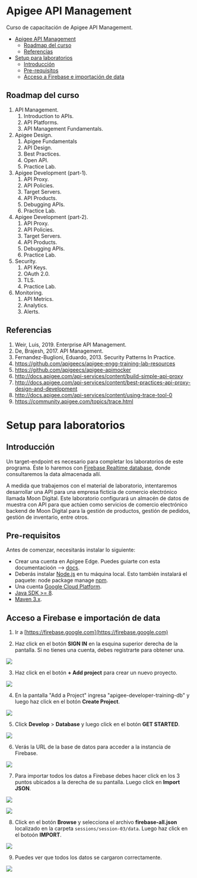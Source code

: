 # Apigee API Management
Curso de capacitación de Apigee API Management.

- [Apigee API Management](#apigee-api-management)
  - [Roadmap del curso](#roadmap-del-curso)
  - [Referencias](#referencias)
- [Setup para laboratorios](#setup-para-laboratorios)
  - [Introducción](#introducción)
  - [Pre-requisitos](#pre-requisitos)
  - [Acceso a Firebase e importación de data](#acceso-a-firebase-e-importación-de-data)

## Roadmap del curso

1. API Management.
    1. Introduction to APIs.
    2. API Platforms.
    3. API Management Fundamentals.
2. Apigee Design.
    1. Apigee Fundamentals 
    2. API Design.
    3. Best Practices.
    4. Open API.
    5. Practice Lab.
3. Apigee Development (part-1). 
    1. API Proxy.
    2. API Policies.
    3. Target Servers. 
    4. API Products. 
    5. Debugging APIs. 
    6. Practice Lab.
4. Apigee Development (part-2). 
    1. API Proxy.
    2. API Policies.
    3. Target Servers. 
    4. API Products. 
    5. Debugging APIs. 
    6. Practice Lab.
5. Security.
    1. API Keys. 
    2. OAuth 2.0. 
    3. TLS.
    4. Practice Lab.
6. Monitoring.
    1. API Metrics. 
    2. Analytics. 
    3. Alerts.

## Referencias

1. Weir, Luis, 2019. Enterprise API Management.
2. De, Brajesh, 2017. API Management.
3. Fernandez-Buglioni, Eduardo, 2013. Security Patterns In Practice.
4. https://github.com/apigeecs/apigee-engg-training-lab-resources
5. https://github.com/apigeecs/apigee-apimocker
6. http://docs.apigee.com/api-services/content/build-simple-api-proxy
7. http://docs.apigee.com/api-services/content/best-practices-api-proxy-design-and-development
8. http://docs.apigee.com/api-services/content/using-trace-tool-0
9. https://community.apigee.com/topics/trace.html

# Setup para laboratorios

## Introducción
Un target-endpoint es necesario para completar los laboratorios de este programa. Éste lo haremos con [Firebase Realtime database](https://firebase.google.com/docs/database/), donde consultaremos la data almacenada allí.

A medida que trabajemos con el material de laboratorio, intentaremos desarrollar una API para una empresa ficticia de comercio electrónico llamada Moon Digital. Este laboratorio configurará un almacén de datos de muestra con API para que actúen como servicios de comercio electrónico backend de Moon Digital para la gestión de productos, gestión de pedidos, gestión de inventario, entre otros.

## Pre-requisitos
Antes de comenzar, necesitarás instalar lo siguiente:
- Crear una cuenta en Apigee Edge. Puedes guiarte con esta documentacioón --> [docs](http://docs.apigee.com/api-services/content/creating-apigee-edge-account).
- Deberás instalar [Node.js](https://nodejs.org/en/download/) en tu máquina local. Esto también instalará el paquete: node package manage [npm](https://www.npmjs.com/).
- Una cuenta [Google Cloud Platform](https://accounts.google.com/signin/v2/identifier?service=cloudconsole&passive=1209600&osid=1&continue=https%3A%2F%2Fconsole.cloud.google.com%2Ffreetrial%3F_ga%3D2.45407329.414976149.1517252141-1035065838.1517252141%26ref%3Dhttps%3A%2F%2Fcloud.google.com%2F&followup=https%3A%2F%2Fconsole.cloud.google.com%2Ffreetrial%3F_ga%3D2.45407329.414976149.1517252141-1035065838.1517252141%26ref%3Dhttps%3A%2F%2Fcloud.google.com%2F&flowName=GlifWebSignIn&flowEntry=ServiceLogin).    
- [Java SDK >= 8](http://www.oracle.com/technetwork/java/javase/downloads/index.html).
- [Maven 3.x](https://maven.apache.org/).

## Acceso a Firebase e importación de data

1. Ir a [https://firebase.google.com](https://firebase.google.com)

2. Haz click en el botón **SIGN IN** en la esquina superior derecha de la pantalla. Si no tienes una cuenta, debes registrarte para obtener una.

![](./media/firebase-signin.png)

3. Haz click en el botón **+ Add project** para crear un nuevo proyecto.

![](./media/firebase-console.png)


4. En la pantalla "Add a Project" ingresa "apigee-developer-training-db" y luego haz click en el botón **Create Project**.

![](./media/firebase-add-project-page.png)

5. Click **Develop** > **Database** y luego click en el botón **GET STARTED**.

![](./media/firebase-home2.png)

6. Verás la URL de la base de datos para acceder a la instancia de Firebase.

![](./media/firebase-db-console2.png)

7. Para importar todos los datos a Firebase debes hacer click en los 3 puntos ubicados a la derecha de su pantalla. Luego click en **Import JSON**.

![](./media/firebase-db-console-click-3-dots.png)

![](./media/firebase-db-console-contextmenu.png)

8. Click en el botón **Browse** y selecciona el archivo **firebase-all.json** localizado en la carpeta `sessions/session-03/data`. Luego haz click en el botoón **IMPORT**.

![](./media/firebase-import-json-screen.png)

9. Puedes ver que todos los datos se cargaron correctamente.

![](./media/firebase-console-data-loaded.png)